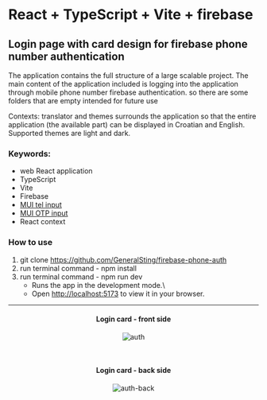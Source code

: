 # React + TypeScript + Vite + firebase

## Login page with card design for firebase phone number authentication

The application contains the full structure of a large scalable project. The main content of the application included is logging into the application through mobile phone number firebase authentication. so there are some folders that are empty intended for future use

Contexts: translator and themes surrounds the application so that the entire application (the available part) can be displayed in Croatian and English. Supported themes are light and dark.

### Keywords:
* web React application
* TypeScript
* Vite
* Firebase
* [MUI tel input](https://viclafouch.github.io/mui-tel-input/)
* [MUI OTP input](https://viclafouch.github.io/mui-otp-input/)
* React context

### How to use
1. git clone https://github.com/GeneralSting/firebase-phone-auth
2. run terminal command - npm install
3. run terminal command - npm run dev
   - Runs the app in the development mode.\
   - Open [http://localhost:5173](http://localhost:5173) to view it in your browser.
  
<hr>

<div align="center">

#### Login card - front side

![auth](https://github.com/GeneralSting/firebase-phone-auth/assets/100438690/e06b4d05-8d7f-406b-8d55-d00806c8b6b7)

<br>

#### Login card - back side

![auth-back](https://github.com/GeneralSting/firebase-phone-auth/assets/100438690/c7cdf2fd-d9c0-491f-9192-d9b542f3d651)


</div>
